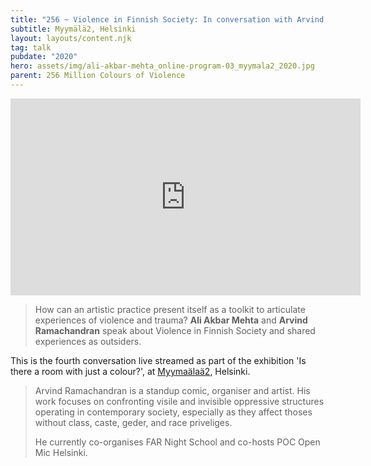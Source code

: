 ```yaml
---
title: "256 ~ Violence in Finnish Society: In conversation with Arvind Ramachandran"
subtitle: Myymälä2, Helsinki
layout: layouts/content.njk
tag: talk
pubdate: "2020"
hero: assets/img/ali-akbar-mehta_online-program-03_myymala2_2020.jpg
parent: 256 Million Colours of Violence
---
```

<iframe width="560" height="315" src="https://www.youtube.com/embed/G2tqATySUSU" frameborder="0" allow="accelerometer; autoplay; encrypted-media; gyroscope; picture-in-picture" allowfullscreen></iframe>

> How can an artistic practice present itself as a toolkit to articulate experiences of violence and trauma? **Ali Akbar Mehta** and **Arvind Ramachandran** speak about Violence in Finnish Society and shared experiences as outsiders.

This is the fourth conversation live streamed as part of the exhibition 'Is there a room with just a colour?', at [Myymaälaä2](https://www.myymala2.com/), Helsinki.

> Arvind Ramachandran is a standup comic, organiser and artist. His work focuses on confronting visile and invisible oppressive structures operating in contemporary society, especially as they affect thoses without class, caste, geder, and race priveliges.
>
> He currently co-organises FAR Night School and co-hosts POC Open Mic Helsinki.
